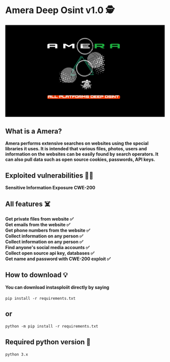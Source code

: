 # Amera Deep Osint v1.0 🕵️
![banner image](https://github.com/anezatra/amera/blob/main/banner.jpg)
## What is a Amera?
**Amera performs extensive searches on websites using the special libraries it uses. It is intended that various files, photos, users and information on the websites can be easily found by search operators. It can also pull data such as open source cookies, passwords, API keys.**
## Exploited vulnerabilities 🏴‍☠️
**Sensitive Information Exposure CWE-200**
## All features ☠️
**Get private files from website ✅** <br/>
**Get emails from the website ✅** <br/>
**Get phone numbers from the website ✅** <br/>
**Collect information on any person ✅** <br/>
**Collect information on any person ✅** <br/>
**Find anyone's social media accounts ✅** <br/>
**Collect open source api key, databases ✅** <br/>
**Get name and password with CWE-200 exploit ✅**
## How to download 💡
**You can download instasploiit directly by saying** <br/><br/>
` pip install -r requirements.txt `
## or <br/>
` python -m pip install -r requirements.txt ` <br/>
## Required python version 📌
` python 3.x `

